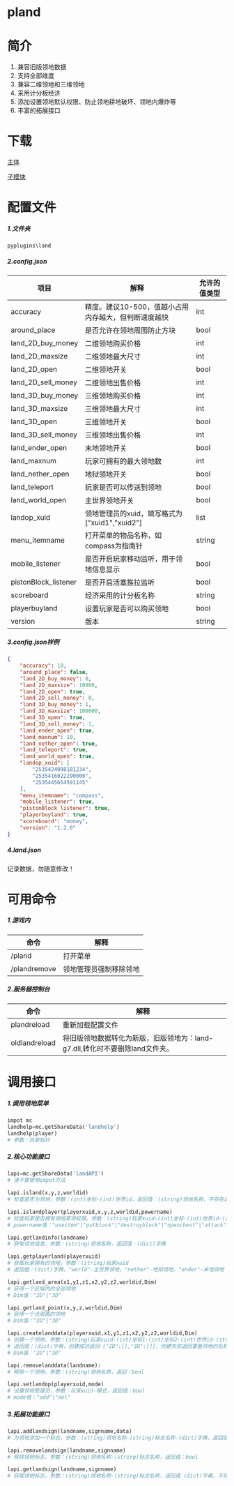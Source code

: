 # pland

# 简介

1. 兼容旧版领地数据
2. 支持全部维度
3. 兼容二维领地和三维领地
4. 采用计分板经济
5. 添加设置领地默认权限、防止领地耕地破坏、领地内爆炸等
6. 丰富的拓展接口

# 下载

[主体](https://pyr.jfishing.love/plugins/pland.py "点我下载")

[子模块](https://pyr.jfishing.love/plugins/landAPI.pyc "点我下载")

# 配置文件

##### 1.文件夹

`pyplugins\land`

##### 2.config.json

| 项目                 | 解释                                                 | 允许的值类型 |
| -------------------- | ---------------------------------------------------- | ------------ |
| accuracy             | 精度。建议10-500，值越小占用内存越大，但判断速度越快 | int          |
| around_place         | 是否允许在领地周围防止方块                           | bool         |
| land_2D_buy_money    | 二维领地购买价格                                     | int          |
| land_2D_maxsize      | 二维领地最大尺寸                                     | int          |
| land_2D_open         | 二维领地开关                                         | bool         |
| land_2D_sell_money   | 二维领地出售价格                                     | int          |
| land_3D_buy_money    | 三维领地购买价格                                     | int          |
| land_3D_maxsize      | 三维领地最大尺寸                                     | int          |
| land_3D_open         | 三维领地开关                                         | bool         |
| land_3D_sell_money   | 三维领地出售价格                                     | int          |
| land_ender_open      | 末地领地开关                                         | bool         |
| land_maxnum          | 玩家可拥有的最大领地数                               | int          |
| land_nether_open     | 地狱领地开关                                         | bool         |
| land_teleport        | 玩家是否可以传送到领地                               | bool         |
| land_world_open      | 主世界领地开关                                       | bool         |
| landop_xuid          | 领地管理员的xuid，填写格式为["xuid1","xuid2"]        | list         |
| menu_itemname        | 打开菜单的物品名称，如compass为指南针                | string       |
| mobile_listener      | 是否开启玩家移动监听，用于领地信息显示               | bool         |
| pistonBlock_listener | 是否开启活塞推拉监听                                 | bool         |
| scoreboard           | 经济采用的计分板名称                                 | string       |
| playerbuyland        | 设置玩家是否可以购买领地                             | bool         |
| version              | 版本                                                 | string       |

##### 3.config.json样例

```json
{
    "accuracy": 10,
    "around_place": false,
    "land_2D_buy_money": 0,
    "land_2D_maxsize": 10000,
    "land_2D_open": true,
    "land_2D_sell_money": 0,
    "land_3D_buy_money": 1,
    "land_3D_maxsize": 100000,
    "land_3D_open": true,
    "land_3D_sell_money": 1,
    "land_ender_open": true,
    "land_maxnum": 10,
    "land_nether_open": true,
    "land_teleport": true,
    "land_world_open": true,
    "landop_xuid": [
        "2535424098181234",
        "2535416022290000",
        "2535445654591145"
    ],
    "menu_itemname": "compass",
    "mobile_listener": true,
    "pistonBlock_listener": true,
    "playerbuyland": true,
    "scoreboard": "money",
    "version": "1.2.0"
}
```

##### 4.land.json

记录数据，勿随意修改！

# 可用命令

##### 1.游戏内

| 命令         | 解释                   |
| ------------ | ---------------------- |
| /pland       | 打开菜单               |
| /plandremove | 领地管理员强制移除领地 |

##### 2.服务器控制台

| 命令          | 解释                                                                         |
| ------------- | ---------------------------------------------------------------------------- |
| plandreload   | 重新加载配置文件                                                             |
| oldlandreload | 将旧版领地数据转化为新版，旧版领地为：land-g7.dll,转化时不要删除land文件夹。 |

# 调用接口

##### 1.调用领地菜单

```python
impot mc
landhelp=mc.getShareData('landhelp')
landhelp(player)
# 参数：玩家指针
```

##### 2.核心功能接口

```python
lapi=mc.getShareData('landAPI')
# 请不要使用impot方法

lapi.island(x,y,z,worldid)
# 检查是否为领地，参数：(int)坐标-(int)世界id，返回值：(string)领地名称，不存在返回“noland”

lapi.islandplayer(playerxuid,x,y,z,worldid,powername)
# 检查玩家是否拥有领地某项权限，参数：(string)玩家xuid-(int)坐标-(int)世界id-(string)权限名称，返回值：bool
# powername值："useitem"|"putblock"|"destroyblock"|"openchest"|"attack"

lapi.getlandinfo(landname)
# 获取领地信息，参数：(string)领地名称，返回值：(dict)字典

lapi.getplayerland(playerxuid)
# 获取玩家拥有的领地，参数：(string)玩家xuid
# 返回值：(dict)字典，"world"-主世界领地，"nether"-地狱领地，"ender"-末地领地

lapi.getland_area(x1,y1,z1,x2,y2,z2,worldid,Dim)
# 获得一个区域内的全部领地
# Dim值："2D"|"3D"

lapi.getland_point(x,y,z,worldid,Dim)
# 获得一个点周围的领地
# Dim值："2D"|"3D"

lapi.createlanddata(playerxuid,x1,y1,z1,x2,y2,z2,worldid,Dim)
# 创建一个领地，参数：(string)玩家xuid-(int)坐标1-(int)坐标2-(int)世界id-(string)领地模式
# 返回值：(dict)字典，创建成功返回-{"2D":[],"3D":[]}，创建失败返回重叠领地的名称
# Dim值："2D"|"3D"

lapi.removelanddata(landname):
# 移除一个领地，参数：(string)领地名称，返回：bool

lapi.setlandop(playerxuid,mode)
# 设置领地管理员，参数：玩家xuid-模式，返回值：bool
# mode值："add"|"del"
```

##### 3.拓展功能接口

```python
lapi.addlandsign(landname,signname,data)
# 为领地添加一个标志，参数：(string)领地名称-(string)标志名称-(dict)字典，返回值：bool

lapi.removelandsign(landname,signname)
# 移除领地标志，参数：(string)领地名称-(string)标志名称，返回值：bool

lapi.getlandsign(landname,signname)
# 获取领地标志，参数：(string)领地名称-(string)标志名称，返回值 (dict)字典，不存在返回-{}
```
